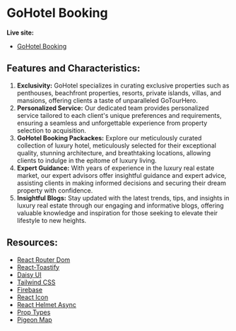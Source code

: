 # GoHotel Booking

**Live site:**

- [GoHotel Booking](https://gohotel-booking.web.app)

## Features and Characteristics:

1. **Exclusivity:** GoHotel specializes in curating exclusive properties such as penthouses, beachfront properties, resorts, private islands, villas, and mansions, offering clients a taste of unparalleled GoTourHero.
2. **Personalized Service:** Our dedicated team provides personalized service tailored to each client's unique preferences and requirements, ensuring a seamless and unforgettable experience from property selection to acquisition.
3. **GoHotel Booking Packackes:** Explore our meticulously curated collection of luxury hotel, meticulously selected for their exceptional quality, stunning architecture, and breathtaking locations, allowing clients to indulge in the epitome of luxury living.
4. **Expert Guidance:** With years of experience in the luxury real estate market, our expert advisors offer insightful guidance and expert advice, assisting clients in making informed decisions and securing their dream property with confidence.
5. **Insightful Blogs:** Stay updated with the latest trends, tips, and insights in luxury real estate through our engaging and informative blogs, offering valuable knowledge and inspiration for those seeking to elevate their lifestyle to new heights.

## Resources:

- [React Router Dom](https://reactrouter.com/en/main)
- [React-Toastify](https://fkhadra.github.io/react-toastify/introduction/)
- [Daisy UI](https://daisyui.com/)
- [Tailwind CSS](https://tailwindcss.com/)
- [Firebase](https://console.firebase.google.com/)
- [React Icon](https://react-icons.github.io/react-icons/)
- [React Helmet Async](hhttps://www.npmjs.com/package/react-helmet-async)
- [Prop Types](https://www.npmjs.com/package/prop-types)
- [Pigeon Map](https://pigeon-maps.js.org/)

